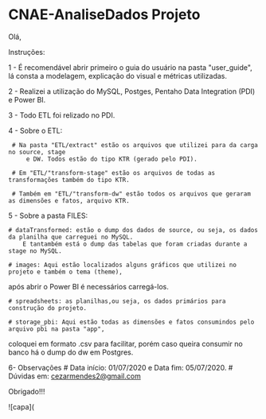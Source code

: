 # CNAE-AnaliseDados Projeto

Olá,

Instruções:

1 - É recomendável abrir primeiro o guia do usuário na pasta "user_guide", lá consta a 
modelagem, explicação do visual e métricas utilizadas.

2 - Realizei a utilização do MySQL, Postges, Pentaho Data Integration (PDI) e Power BI.

3 - Todo ETL foi relizado no PDI.

4 -  Sobre o ETL:

	 # Na pasta "ETL/extract" estão os arquivos que utilizei para da carga no source, stage
         e DW. Todos estão do tipo KTR (gerado pelo PDI).

	 # Em "ETL/"transform-stage" estão os arquivos de todas as transformações também do tipo KTR.

	 # Também em "ETL/"transform-dw" estão todos os arquivos que geraram as dimensões e fatos, arquivo KTR.	


5 -  Sobre a pasta FILES:

	# dataTransformed: estão o dump dos dados de source, ou seja, os dados da planilha que carreguei no MySQL.
        E tantambém está o dump das tabelas que foram criadas durante a stage no MySQL.
	
	# images: Aqui estão localizados alguns gráficos que utilizei no projeto e também o tema (theme), 
após abrir o Power BI é necessários carregá-los.
	
	# spreadsheets: as planilhas,ou seja, os dados primários para construção do projeto.
	
	# storage_pbi: Aqui estão todas as dimensões e fatos consumindos pelo arquivo pbi na pasta "app",
coloquei em formato .csv para facilitar, porém caso queira consumir no banco há o dump do dw em Postgres.


6- Observações
	# Data início: 01/07/2020 e Data fim: 05/07/2020.
	# Dúvidas em: cezarmendes2@gmail.com


Obrigado!!!

![capa](
